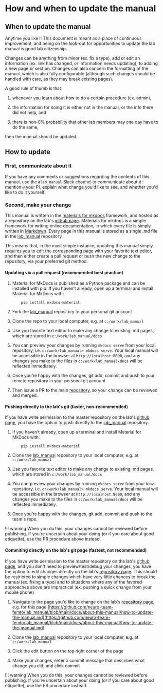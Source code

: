 # How and when to update the manual

## When to update the manual

Anytime you like !! This document is meant as a place of continuous improvement, and being on the look-out for opportunities to update the lab manual is good lab citizenship. 

Changes can be anything from minor (ex. fix a typo), add or edit an information (ex. link has changed, or information needs updating), to adding a new page or section. Changes can also concern the formatting of the manual, which is also fully configurable (although such changes should be handled with care, as they may break existing pages). 

A good rule of thumb is that 

1. whenever you learn about how to do a certain procedure (ex. admin), 

2. the information for doing it is either not in the manual, or the info there did not help, and

3. there is non-0% probability that other lab members may one day have to do the same, 

then the manual should be updated. 


## How to update

### First, communicate about it

If you have any comments or suggestions regarding the contents of this manual, use the `#lab_manual` Slack channel to communicate about it : mention `@` your PI, explain what change you'd like to see, and whether you'd like to do it yourself. 


### Second, make your change

This manual is written in the [materials for mkdocs](https://squidfunk.github.io/mkdocs-material/) framework, and hosted as a repository on the lab's [github page](https://github.com/neuro-team-femto). Materials for mkdocs is a simple framework for writing online documentation, in which every file is simply written in [Markdown](https://en.wikipedia.org/wiki/Markdown). Every page in this manual is stored as a single .md file in the [lab_manual](https://github.com/neuro-team-femto/lab_manual) repository. 

This means that, in the most simple instance, updating this manual simply requires you to edit the corresponding page with your favorite text editor, and then either create a pull request or push the new change to the repository, via your preferred git method. 

#### Updating via a pull request (recommended best practice)

1. Material for MkDocs is published as a Python package and can be installed with pip. If you haven't already, open up a terminal and install Material for MkDocs with:
	```
		pip install mkdocs-material

	```

2. Fork the [lab_manual](https://github.com/neuro-team-femto/lab_manual) repository to your personal git account

3. Clone the repo to your local computer, e.g. at `c:/work/lab_manual`

4. Use you favorite text editor to make any change to existing .md pages, which are stored in `c:/work/lab_manual/docs` 

5. You can preview your changes by running `mkdocs serve` from your local repository, i.e.  `c:/work/lab_manual> mkdocs serve`. Your local manual will be accessible in the browser at `http://localhost:8000`, and any changes you make to the files in `c:/work/lab_manual/docs` will be reflected immediately. 

6. Once you're happy with the changes, git add, commit and push to your remote repository in your personal git account

7. Then issue a PR to the main [repository](https://github.com/neuro-team-femto/lab_manual), so your change can be reviewed and merged. 

#### Pushing directly to the lab's git (faster, non-recommended) 

If you have write permission to the master repository on the lab's [github page](https://github.com/neuro-team-femto), you have the option to push directly to the [lab_manual](https://github.com/neuro-team-femto/lab_manual) repository. 

1. If you haven't already, open up a terminal and install Material for MkDocs with:
	```
		pip install mkdocs-material

	```

2. Clone the [lab_manual](https://github.com/neuro-team-femto/lab_manual) repository to your local computer, e.g. at `c:/work/lab_manual`

3. Use you favorite text editor to make any change to existing .md pages, which are stored in `c:/work/lab_manual/docs` 

5. You can preview your changes by running `mkdocs serve` from your local repository, i.e.  `c:/work/lab_manual> mkdocs serve`. Your local manual will be accessible in the browser at `http://localhost:8000`, and any changes you make to the files in `c:/work/lab_manual/docs` will be reflected immediately. 

6. Once you're happy with the changes, git add, commit and push to the team's repo. 

!!! warning
	When you do this, your changes cannot be reviewed before publishing. If you're uncertain about your doing (or if you care about good etiquette), use the PR procedure above instead. 

#### Commiting directly on the lab's git page (fastest, not recommended) 

If you have write permission to the master repository on the lab's [github page](https://github.com/neuro-team-femto), and you don't need to preview/test/debug your changes, you have the option to edit changes directly on the lab's [repository page](https://github.com/neuro-team-femto/lab_manual). This should be restricted to simple changes which have very little chances to break the manual (ex. fixing a typo) and to situations where any of the favored approaches above are impractical (ex. pushing a quick change from your mobile phone) 


1. Navigate to the page you'd like to change on the lab's [repository page](https://github.com/neuro-team-femto/lab_manual), e.g. for this page [https://github.com/neuro-team-femto/lab_manual/blob/main/docs/about-this-manual/how-to-update-the-manual.md](https://github.com/neuro-team-femto/lab_manual/blob/main/docs/about-this-manual/how-to-update-the-manual.md)

2. Clone the [lab_manual](https://github.com/neuro-team-femto/lab_manual) repository to your local computer, e.g. at `c:/work/lab_manual`

3. Click the edit button on the top right corner of the page

4. Make your changes, enter a commit message that describes what change you did, and click commit

!!! warning
	When you do this, your changes cannot be reviewed before publishing. If you're uncertain about your doing (or if you care about good etiquette), use the PR procedure instead. 






